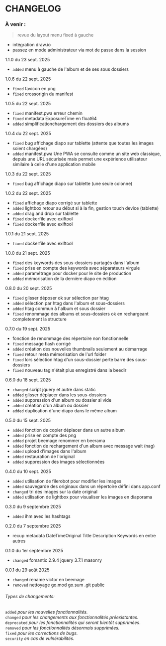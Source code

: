 
# CHANGELOG

### À venir :
> revue du layout menu fixed à gauche
- intégration draw.io
- passez en mode administrateur via mot de passe dans la session

1.1.0 du 23 sept. 2025
- `added` menu à gauche de l'album et de ses sous dossiers

1.0.6 du 22 sept. 2025
- `fixed` favicon en png
- `fixed` crossorigin du manifest

1.0.5 du 22 sept. 2025
- `fixed` manifest.pwa erreur chemin
- `fixed` metadata ExposureTime en float64
- `added` simplificationchargement des dossiers des albums

1.0.4 du 22 sept. 2025
- `fixed` bug affichage diapo sur tablette (attente que toutes les images soient chargées)
- `added` manifest.pwa Une PWA se consulte comme un site web classique, depuis une URL sécurisée mais permet une expérience utilisateur similaire à celle d'une application mobile

1.0.3 du 22 sept. 2025
- `fixed` bug affichage diapo sur tablette (une seule colonne)

1.0.2 du 22 sept. 2025
- `fixed` affichage diapo corrigé sur tablette 
- `added` lightbox retour au début si à la fin, gestion touch device (tablette)
- `added` drag and drop sur tablette
- `fixed` dockerfile avec exiftool
- `fixed` dockerfile avec exiftool

1.0.1 du 21 sept. 2025
- `fixed` dockerfile avec exiftool

1.0.0 du 21 sept. 2025
- `fixed` des keywords des sous-dossiers partagés dans l'album
- `fixed` prise en compte des keywords avec séparateurs virgule
- `added` paramétrage pour docker pour le site de production
- `added` mémorisation de la dernière diapo en édition

0.8.0 du 20 sept. 2025
- `fixed` glisser déposer ok sur sélection par htag
- `added` sélection par htag dans l'album et sous-dossiers
- `added` htag commun à l'album et sous dossier
- `fixed` renommage des albums et sous-dossiers ok en rechargeant completement la structure

0.7.0 du 19 sept. 2025
- fonction de renommage des répertoire non fonctionnelle
- `fixed` message flash corrigé
- `added` création des nouvelles thumbnails seulement au démarrage
- `fixed` retour meta mémorisation de l'url folder
- `fixed` lors sélection htag d'un sous-dossier perte barre des sous-dossiers
- `fixed` nouveau tag n'était plus enregistré dans la beedir

0.6.0 du 18 sept. 2025
- `changed` script jquery et autre dans static
- `added` glisser déplacer dans les sous-dossiers
- `added` suppression d'un album ou dossier si vide
- `added` création d'un album ou dossier
- `added` duplication d'une diapo dans le même album

0.5.0 du 15 sept. 2025
- `added` fonction de copier déplacer dans un autre album
- `added` prise en compte des png
- `added` projet beemage renommer en beerama
- `added` fonction de rechargement d'un album avec message wait (nag)
- `added` upload d'images dans l'album
- `added` restauration de l'original
- `added` suppression des images sélectionnées

0.4.0 du 10 sept. 2025
- `added` utilisation de filerobot pour modifier les images
- `added` sauvegarde des originaux dans un répertoire défini dans app.conf
- `changed` tri des images sur la date original
- `added` utilisation de lightbox pour visualiser les images en diaporama

0.3.0 du 9 septembre 2025
- `added` ihm avec les hashtags

0.2.0 du 7 septembre 2025
- recup metadata DateTimeOriginal Title Description Keywords en entre autres

0.1.0 du 1er septembre 2025
- `changed` fomantic 2.9.4 jquery 3.7.1 masonry

0.0.1 du 29 août 2025
- `changed` rename victor en beemage
- `removed` nettoyage go.mod go.sum .git public

###### Types de changements:
`added` *pour les nouvelles fonctionnalités.*  
`changed` *pour les changements aux fonctionnalités préexistantes.*  
`deprecated` *pour les fonctionnalités qui seront bientôt supprimées*.  
`removed` *pour les fonctionnalités désormais supprimées.*  
`fixed` *pour les corrections de bugs.*  
`security` *en cas de vulnérabilités.*  
